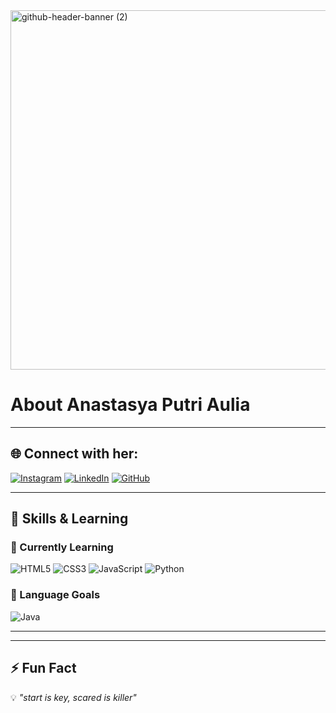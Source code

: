 <!-- Header / Banner -->
<img width="2125" height="575" alt="github-header-banner (2)" src="https://github.com/user-attachments/assets/4909df15-45da-453a-b2b2-78aeccbb3447" />

# About Anastasya Putri Aulia
---

## 🌐 Connect with her:
[![Instagram](https://img.shields.io/badge/Instagram-E4405F?style=for-the-badge&logo=instagram&logoColor=white)](https://www.instagram.com/oioioyuu/)
[![LinkedIn](https://img.shields.io/badge/LinkedIn-0077B5?style=for-the-badge&logo=linkedin&logoColor=white)](https://www.linkedin.com/in/personal-saa/)
[![GitHub](https://img.shields.io/badge/GitHub-100000?style=for-the-badge&logo=github&logoColor=white)](https://github.com/ahnasta)

---

## 🚀 Skills & Learning
### 🌱 Currently Learning
![HTML5](https://img.shields.io/badge/HTML5-E34F26?style=for-the-badge&logo=html5&logoColor=white)
![CSS3](https://img.shields.io/badge/CSS3-1572B6?style=for-the-badge&logo=css3&logoColor=white)
![JavaScript](https://img.shields.io/badge/JavaScript-F7DF1E?style=for-the-badge&logo=javascript&logoColor=black)
![Python](https://img.shields.io/badge/Python-3776AB?style=for-the-badge&logo=python&logoColor=white)

### 🎯 Language Goals
![Java](https://img.shields.io/badge/Java-007396?style=for-the-badge&logo=java&logoColor=white)

---

---

## ⚡ Fun Fact
💡 *"start is key, scared is killer"* 
